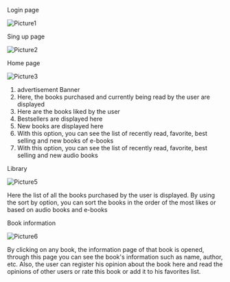 Login page

![Picture1](https://github.com/SamiraAhmadnezhad/ReadyGo_front/assets/134923629/8497dadc-42ef-4f4c-87df-2996453010a0)

Sing up page

![Picture2](https://github.com/SamiraAhmadnezhad/ReadyGo_front/assets/134923629/d640de3e-a17e-414a-9a24-2dcffa472699)

Home page

![Picture3](https://github.com/SamiraAhmadnezhad/ReadyGo_front/assets/134923629/2b0161ee-ec07-4f28-b066-634af2f3fb53)

1. advertisement Banner
2. Here, the books purchased and currently being read by the user are displayed
3. Here are the books liked by the user
4. Bestsellers are displayed here
5. New books are displayed here
6. With this option, you can see the list of recently read, favorite, best selling and new books of e-books
7. With this option, you can see the list of recently read, favorite, best selling and new audio books

Library

![Picture5](https://github.com/SamiraAhmadnezhad/ReadyGo_front/assets/134923629/091831c7-6d3a-4197-a0de-98e1401ff8c2)

Here the list of all the books purchased by the user is displayed.
By using the sort by option, you can sort the books in the order of the most likes or based on audio books and e-books

Book information

![Picture6](https://github.com/SamiraAhmadnezhad/ReadyGo_front/assets/134923629/7f040149-2244-46ec-b668-2fac479fba73)

By clicking on any book, the information page of that book is opened, through this page you can see the book's information such as name, author, etc.
Also, the user can register his opinion about the book here and read the opinions of other users or rate this book or add it to his favorites list.
